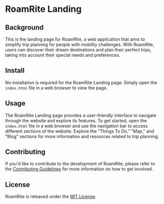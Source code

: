 # RoamRite Landing

## Background

This is the landing page for RoamRite, a web application that aims to simplify trip planning for people with mobility challenges. With RoamRite, users can discover their dream destinations and plan their perfect trips, taking into account their special needs and preferences.

## Install

No installation is required for the RoamRite Landing page. Simply open the `index.html` file in a web browser to view the page.

## Usage

The RoamRite Landing page provides a user-friendly interface to navigate through the website and explore its features.
To get started, open the `index.html` file in a web browser and use the navigation bar to access different sections of the website. Explore the "Things To Do," "Map," and "Blog" sections for more information and resources related to trip planning.

## Contributing

If you'd like to contribute to the development of RoamRite, please refer to the [Contributing Guidelines](CONTRIBUTING.md) for more information on how to get involved.

## License

RoamRite is released under the [MIT License](LICENSE.md).
